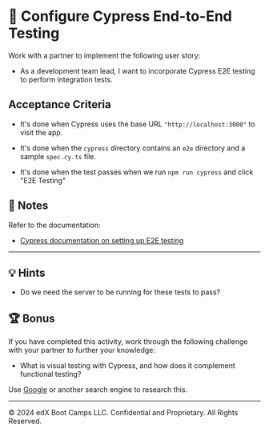# 📖 Configure Cypress End-to-End Testing

Work with a partner to implement the following user story:

* As a development team lead, I want to incorporate Cypress E2E testing to perform integration tests.

## Acceptance Criteria

* It's done when Cypress uses the base URL `"http://localhost:3000"` to visit the app.

* It's done when the `cypress` directory contains an `e2e` directory and a sample `spec.cy.ts` file.

* It's done when the test passes when we run `npm run cypress` and click "E2E Testing"

## 📝 Notes

Refer to the documentation:

* [Cypress documentation on setting up E2E testing](https://docs.cypress.io/guides/end-to-end-testing/testing-your-app)

---

## 💡 Hints

* Do we need the server to be running for these tests to pass?

## 🏆 Bonus

If you have completed this activity, work through the following challenge with your partner to further your knowledge:

* What is visual testing with Cypress, and how does it complement functional testing?

Use [Google](https://www.google.com) or another search engine to research this.

---

© 2024 edX Boot Camps LLC. Confidential and Proprietary. All Rights Reserved.
